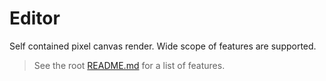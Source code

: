 # Editor

Self contained pixel canvas render. Wide scope of features are supported.

> See the root [README.md](../) for a list of features.
